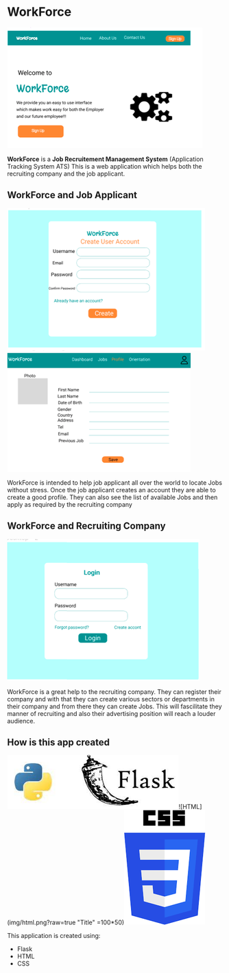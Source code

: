 # WorkForce
![Dashboard](img/workdash.png?raw=true "Title")

**WorkForce** is a **Job Recruitement Management System** 
(Application Tracking System ATS)
This is a web application which helps both the recruiting company and the job applicant.
## WorkForce and Job Applicant

![Create Account](img/workcreatu.png?raw=true "Title") ![Profile](img/workprof.png?raw=true "Title")

WorkForce is intended to help job applicant all over the world to locate Jobs without stress.
Once the job applicant creates an account they are able to create a good profile. They can also see the list of available Jobs and then apply as required by the recruiting company
## WorkForce and Recruiting Company

![Login](img/worklog.png?raw=true "Title")

WorkForce is a great help to the recruiting company. They can register their company and with that they can create various sectors or departments in their company and from there they can create Jobs.
This will fascilitate they manner of recruiting and also their advertising position will reach a louder audience.

## How is this app created

![Flask](img/flask.jpeg?raw=true "Title")![HTML](img/html.png?raw=true "Title" =100*50)![CSS](img/css.png?raw=true "Title")

This application is created using:
- Flask
- HTML
- CSS
